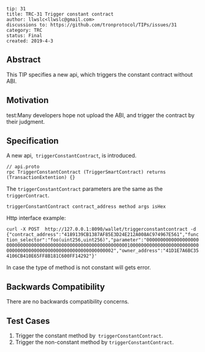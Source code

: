 ```
tip: 31
title: TRC-31 Trigger constant contract
author: llwslc<llwslc@gmail.com> 
discussions to: https://github.com/tronprotocol/TIPs/issues/31
category: TRC
status: Final
created: 2019-4-3
```
## Abstract

This TIP specifies a new api, which triggers the constant contract without ABI.

## Motivation

test:Many developers hope not upload the ABI, and trigger the contract by their judgment.

## Specification

A new api,` triggerConstantContract`, is introduced. 
```
// api.proto
rpc TriggerConstantContract (TriggerSmartContract) returns (TransactionExtention) {}
```

The `triggerConstantContract` parameters are the same as the `triggerContract`.

`triggerConstantContract contract_address method args isHex`

Http interface example:

`curl -X POST  http://127.0.0.1:8090/wallet/triggerconstantcontract -d {"contract_address":"4189139CB1387AF85E3D24E212A008AC974967E561","function_selector":"foo(uint256,uint256)","parameter":"00000000000000000000000000000000000000000000000000000000000000010000000000000000000000000000000000000000000000000000000000000002","owner_address":"41D1E7A6BC354106CB410E65FF8B181C600FF14292"}'`

In case the type of method is not constant will gets error.

## Backwards Compatibility

There are no backwards compatibility concerns.

## Test Cases

1. Trigger the constant method by` triggerConstantContract`.
2. Trigger the non-constant method by `triggerConstantContract`.
